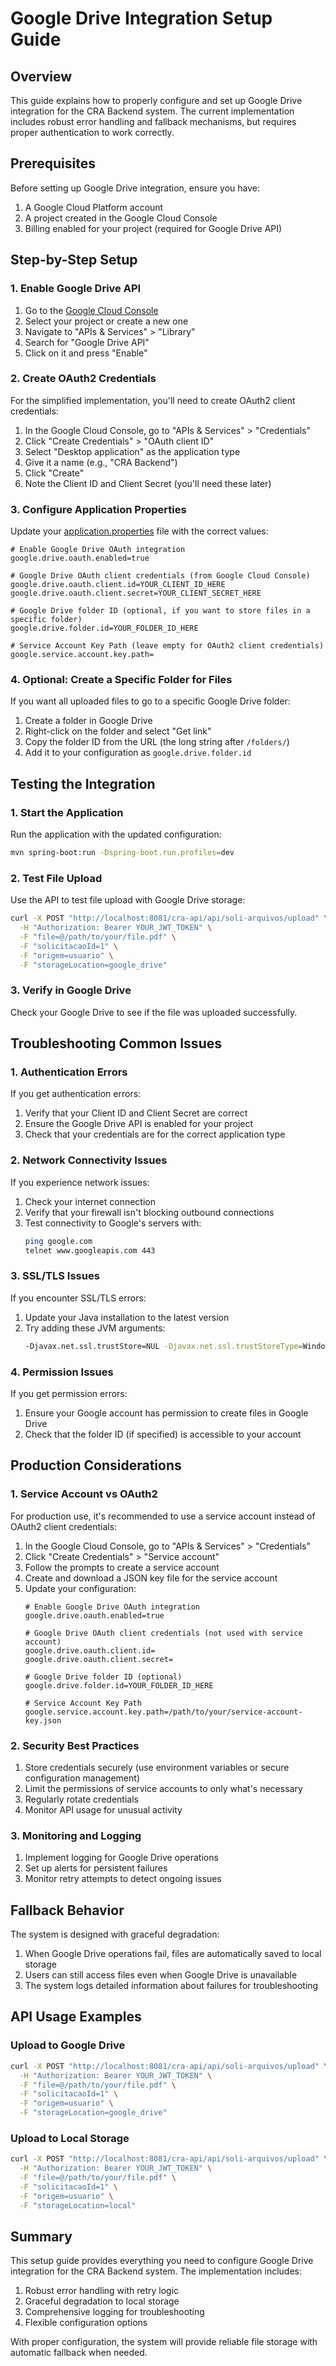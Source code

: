 # Google Drive Integration Setup Guide

## Overview

This guide explains how to properly configure and set up Google Drive integration for the CRA Backend system. The current implementation includes robust error handling and fallback mechanisms, but requires proper authentication to work correctly.

## Prerequisites

Before setting up Google Drive integration, ensure you have:

1. A Google Cloud Platform account
2. A project created in the Google Cloud Console
3. Billing enabled for your project (required for Google Drive API)

## Step-by-Step Setup

### 1. Enable Google Drive API

1. Go to the [Google Cloud Console](https://console.cloud.google.com/)
2. Select your project or create a new one
3. Navigate to "APIs & Services" > "Library"
4. Search for "Google Drive API"
5. Click on it and press "Enable"

### 2. Create OAuth2 Credentials

For the simplified implementation, you'll need to create OAuth2 client credentials:

1. In the Google Cloud Console, go to "APIs & Services" > "Credentials"
2. Click "Create Credentials" > "OAuth client ID"
3. Select "Desktop application" as the application type
4. Give it a name (e.g., "CRA Backend")
5. Click "Create"
6. Note the Client ID and Client Secret (you'll need these later)

### 3. Configure Application Properties

Update your [application.properties](src/main/resources/application.properties) file with the correct values:

```properties
# Enable Google Drive OAuth integration
google.drive.oauth.enabled=true

# Google Drive OAuth client credentials (from Google Cloud Console)
google.drive.oauth.client.id=YOUR_CLIENT_ID_HERE
google.drive.oauth.client.secret=YOUR_CLIENT_SECRET_HERE

# Google Drive folder ID (optional, if you want to store files in a specific folder)
google.drive.folder.id=YOUR_FOLDER_ID_HERE

# Service Account Key Path (leave empty for OAuth2 client credentials)
google.service.account.key.path=
```

### 4. Optional: Create a Specific Folder for Files

If you want all uploaded files to go to a specific Google Drive folder:

1. Create a folder in Google Drive
2. Right-click on the folder and select "Get link"
3. Copy the folder ID from the URL (the long string after `/folders/`)
4. Add it to your configuration as `google.drive.folder.id`

## Testing the Integration

### 1. Start the Application

Run the application with the updated configuration:

```bash
mvn spring-boot:run -Dspring-boot.run.profiles=dev
```

### 2. Test File Upload

Use the API to test file upload with Google Drive storage:

```bash
curl -X POST "http://localhost:8081/cra-api/api/soli-arquivos/upload" \
  -H "Authorization: Bearer YOUR_JWT_TOKEN" \
  -F "file=@/path/to/your/file.pdf" \
  -F "solicitacaoId=1" \
  -F "origem=usuario" \
  -F "storageLocation=google_drive"
```

### 3. Verify in Google Drive

Check your Google Drive to see if the file was uploaded successfully.

## Troubleshooting Common Issues

### 1. Authentication Errors

If you get authentication errors:

1. Verify that your Client ID and Client Secret are correct
2. Ensure the Google Drive API is enabled for your project
3. Check that your credentials are for the correct application type

### 2. Network Connectivity Issues

If you experience network issues:

1. Check your internet connection
2. Verify that your firewall isn't blocking outbound connections
3. Test connectivity to Google's servers with:
   ```bash
   ping google.com
   telnet www.googleapis.com 443
   ```

### 3. SSL/TLS Issues

If you encounter SSL/TLS errors:

1. Update your Java installation to the latest version
2. Try adding these JVM arguments:
   ```bash
   -Djavax.net.ssl.trustStore=NUL -Djavax.net.ssl.trustStoreType=Windows-ROOT
   ```

### 4. Permission Issues

If you get permission errors:

1. Ensure your Google account has permission to create files in Google Drive
2. Check that the folder ID (if specified) is accessible to your account

## Production Considerations

### 1. Service Account vs OAuth2

For production use, it's recommended to use a service account instead of OAuth2 client credentials:

1. In the Google Cloud Console, go to "APIs & Services" > "Credentials"
2. Click "Create Credentials" > "Service account"
3. Follow the prompts to create a service account
4. Create and download a JSON key file for the service account
5. Update your configuration:
   ```properties
   # Enable Google Drive OAuth integration
   google.drive.oauth.enabled=true
   
   # Google Drive OAuth client credentials (not used with service account)
   google.drive.oauth.client.id=
   google.drive.oauth.client.secret=
   
   # Google Drive folder ID (optional)
   google.drive.folder.id=YOUR_FOLDER_ID_HERE
   
   # Service Account Key Path
   google.service.account.key.path=/path/to/your/service-account-key.json
   ```

### 2. Security Best Practices

1. Store credentials securely (use environment variables or secure configuration management)
2. Limit the permissions of service accounts to only what's necessary
3. Regularly rotate credentials
4. Monitor API usage for unusual activity

### 3. Monitoring and Logging

1. Implement logging for Google Drive operations
2. Set up alerts for persistent failures
3. Monitor retry attempts to detect ongoing issues

## Fallback Behavior

The system is designed with graceful degradation:

1. When Google Drive operations fail, files are automatically saved to local storage
2. Users can still access files even when Google Drive is unavailable
3. The system logs detailed information about failures for troubleshooting

## API Usage Examples

### Upload to Google Drive

```bash
curl -X POST "http://localhost:8081/cra-api/api/soli-arquivos/upload" \
  -H "Authorization: Bearer YOUR_JWT_TOKEN" \
  -F "file=@/path/to/your/file.pdf" \
  -F "solicitacaoId=1" \
  -F "origem=usuario" \
  -F "storageLocation=google_drive"
```

### Upload to Local Storage

```bash
curl -X POST "http://localhost:8081/cra-api/api/soli-arquivos/upload" \
  -H "Authorization: Bearer YOUR_JWT_TOKEN" \
  -F "file=@/path/to/your/file.pdf" \
  -F "solicitacaoId=1" \
  -F "origem=usuario" \
  -F "storageLocation=local"
```

## Summary

This setup guide provides everything you need to configure Google Drive integration for the CRA Backend system. The implementation includes:

1. Robust error handling with retry logic
2. Graceful degradation to local storage
3. Comprehensive logging for troubleshooting
4. Flexible configuration options

With proper configuration, the system will provide reliable file storage with automatic fallback when needed.